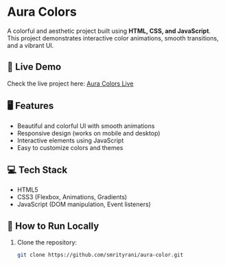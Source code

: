 # Aura Colors

A colorful and aesthetic project built using **HTML, CSS, and JavaScript**.  
This project demonstrates interactive color animations, smooth transitions, and a vibrant UI.

## 🔗 Live Demo
Check the live project here: [Aura Colors Live](https://smrityrani.github.io/aura-color/)

## 🖥️ Features
- Beautiful and colorful UI with smooth animations
- Responsive design (works on mobile and desktop)
- Interactive elements using JavaScript
- Easy to customize colors and themes

## 💻 Tech Stack
- HTML5
- CSS3 (Flexbox, Animations, Gradients)
- JavaScript (DOM manipulation, Event listeners)

## 🚀 How to Run Locally
1. Clone the repository:
   ```bash
   git clone https://github.com/smrityrani/aura-color.git
